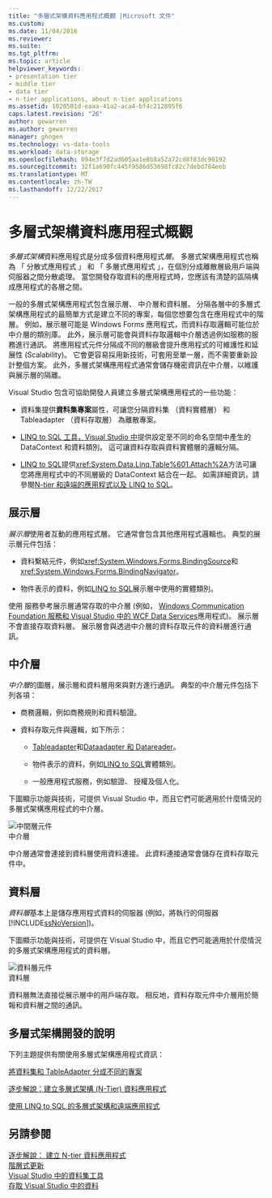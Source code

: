 ```yaml
---
title: "多層式架構資料應用程式概觀 |Microsoft 文件"
ms.custom: 
ms.date: 11/04/2016
ms.reviewer: 
ms.suite: 
ms.tgt_pltfrm: 
ms.topic: article
helpviewer_keywords:
- presentation tier
- middle tier
- data tier
- n-tier applications, about n-tier applications
ms.assetid: 1020581d-eaaa-41a2-aca4-bf4c212895f6
caps.latest.revision: "26"
author: gewarren
ms.author: gewarren
manager: ghogen
ms.technology: vs-data-tools
ms.workload: data-storage
ms.openlocfilehash: 894e3f7d2ad605aa1e8b8a52a72cd8f83dc90192
ms.sourcegitcommit: 32f1a690fc445f9586d53698fc82c7debd784eeb
ms.translationtype: MT
ms.contentlocale: zh-TW
ms.lasthandoff: 12/22/2017
---
```

# <a name="n-tier-data-applications-overview"></a>多層式架構資料應用程式概觀
*多層式架構*資料應用程式是分成多個資料應用程式*層*。 多層式架構應用程式也稱為 「 分散式應用程式 」 和 「 多層式應用程式 」，在個別分成離散層級用戶端與伺服器之間分散處理。 當您開發存取資料的應用程式時，您應該有清楚的區隔構成應用程式的各層之間。  
  
一般的多層式架構應用程式包含展示層、 中介層和資料層。 分隔各層中的多層式架構應用程式的最簡單方式是建立不同的專案，每個您想要包含在應用程式中的階層。 例如，展示層可能是 Windows Forms 應用程式，而資料存取邏輯可能位於中介層的類別庫。 此外，展示層可能會與資料存取邏輯中介層透過例如服務的服務進行通訊。 將應用程式元件分隔成不同的層級會提升應用程式的可維護性和延展性 (Scalability)。 它會更容易採用新技術，可套用至單一層，而不需要重新設計整個方案。 此外，多層式架構應用程式通常會儲存機密資訊在中介層，以維護與展示層的隔離。  
  
Visual Studio 包含可協助開發人員建立多層式架構應用程式的一些功能：  
  
-   資料集提供**資料集專案**屬性，可讓您分隔資料集 （資料實體層） 和 Tableadapter （資料存取層） 為離散專案。  
  
-   [LINQ to SQL 工具，Visual Studio 中](../data-tools/linq-to-sql-tools-in-visual-studio2.md)提供設定至不同的命名空間中產生的 DataContext 和資料類別。 這可讓資料存取與資料實體層的邏輯分隔。  
  
-   [LINQ to SQL](/dotnet/framework/data/adonet/sql/linq/index)提供<xref:System.Data.Linq.Table%601.Attach%2A>方法可讓您將應用程式中的不同層級的 DataContext 結合在一起。 如需詳細資訊，請參閱[N-tier 和遠端的應用程式以及 LINQ to SQL](/dotnet/framework/data/adonet/sql/linq/n-tier-and-remote-applications-with-linq-to-sql)。  
  
## <a name="presentation-tier"></a>展示層  
*展示層*使用者互動的應用程式層。 它通常會包含其他應用程式邏輯也。 典型的展示層元件包括：  
  
-   資料繫結元件，例如<xref:System.Windows.Forms.BindingSource>和<xref:System.Windows.Forms.BindingNavigator>。  
  
-   物件表示的資料，例如[LINQ to SQL](/dotnet/framework/data/adonet/sql/linq/index)展示層中使用的實體類別。  
  
使用 服務參考展示層通常存取的中介層 (例如， [Windows Communication Foundation 服務和 Visual Studio 中的 WCF Data Services](../data-tools/windows-communication-foundation-services-and-wcf-data-services-in-visual-studio.md)應用程式)。 展示層不會直接存取資料層。 展示層會與透過中介層的資料存取元件的資料層進行通訊。  
  
## <a name="middle-tier"></a>中介層  
*中介層*的圖層，展示層和資料層用來與對方進行通訊。 典型的中介層元件包括下列各項：  
  
-   商務邏輯，例如商務規則和資料驗證。  
  
-   資料存取元件與邏輯，如下所示：  
  
    -   [Tableadapter](create-and-configure-tableadapters.md)和[Dataadapter 和 Datareader](/dotnet/framework/data/adonet/dataadapters-and-datareaders)。  
  
    -   物件表示的資料，例如[LINQ to SQL](/dotnet/framework/data/adonet/sql/linq/index)實體類別。  
  
    -   一般應用程式服務，例如驗證、 授權及個人化。  
  
下圖顯示功能與技術，可提供 Visual Studio 中，而且它們可能適用於什麼情況的多層式架構應用程式的中介層。  
  
![中間層元件](../data-tools/media/ntiermid.png "NtierMid")  
中介層  
  
中介層通常會連接到資料層使用資料連接。 此資料連接通常會儲存在資料存取元件中。  
  
## <a name="data-tier"></a>資料層  
*資料層*基本上是儲存應用程式資料的伺服器 (例如，將執行的伺服器[!INCLUDE[ssNoVersion](../data-tools/includes/ssnoversion_md.md)])。  
  
下圖顯示功能與技術，可提供在 Visual Studio 中，而且它們可能適用於什麼情況的多層式架構應用程式的資料層。  
  
![資料層元件](../data-tools/media/ntierdatatier.png "ntierdatatier")  
資料層  
  
資料層無法直接從展示層中的用戶端存取。 相反地，資料存取元件中介層用於簡報和資料層之間的通訊。  
  
## <a name="help-for-n-tier-development"></a>多層式架構開發的說明  
下列主題提供有關使用多層式架構應用程式資訊：  
  
[將資料集和 TableAdapter 分成不同的專案](../data-tools/separate-datasets-and-tableadapters-into-different-projects.md)  
  
[逐步解說：建立多層式架構 (N-Tier) 資料應用程式](../data-tools/walkthrough-creating-an-n-tier-data-application.md)  

[使用 LINQ to SQL 的多層式架構和遠端應用程式](/dotnet/framework/data/adonet/sql/linq/n-tier-and-remote-applications-with-linq-to-sql)  
  
## <a name="see-also"></a>另請參閱
[逐步解說： 建立 N-tier 資料應用程式](../data-tools/walkthrough-creating-an-n-tier-data-application.md)   
[階層式更新](../data-tools/hierarchical-update.md)   
[Visual Studio 中的資料集工具](../data-tools/dataset-tools-in-visual-studio.md)   
[存取 Visual Studio 中的資料](../data-tools/accessing-data-in-visual-studio.md)